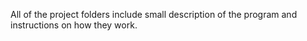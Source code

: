All of the project folders include small description of the program and
instructions on how they work.
